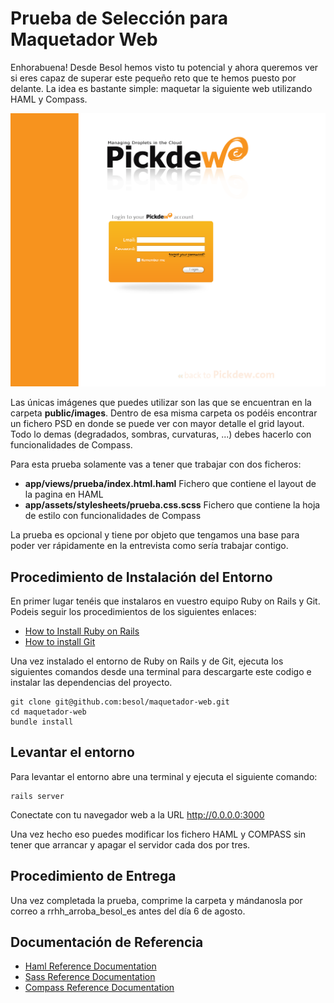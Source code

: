 Prueba de Selección para Maquetador Web
==============

Enhorabuena! Desde Besol hemos visto tu potencial y ahora queremos ver si eres capaz de superar este pequeño 
reto que te hemos puesto por delante. La idea es bastante simple: maquetar la siguiente web utilizando HAML y Compass.

![Look and Feal](https://github.com/besol/maquetador-web/raw/master/public/images/pickdew.png)

Las únicas imágenes que puedes utilizar son las que se encuentran en la carpeta **public/images**. Dentro de
esa misma carpeta os podéis encontrar un fichero PSD en donde se puede ver con mayor detalle el grid layout. Todo lo demas (degradados, 
sombras, curvaturas, ...) debes hacerlo con funcionalidades de Compass.

Para esta prueba solamente vas a tener que trabajar con dos ficheros:

* **app/views/prueba/index.html.haml** Fichero que contiene el layout de la pagina en HAML
* **app/assets/stylesheets/prueba.css.scss** Fichero que contiene la hoja de estilo con funcionalidades de Compass

La prueba es opcional y tiene por objeto que tengamos una base para poder ver rápidamente en la entrevista como sería trabajar contigo.

Procedimiento de Instalación del Entorno
---------------------

En primer lugar tenéis que instalaros en vuestro equipo Ruby on Rails y Git. Podeis seguir los procedimientos de los siguientes enlaces:
* [How to Install Ruby on Rails](http://rubyonrails.org/download/)
* [How to install Git](https://help.github.com/articles/set-up-git)

Una vez instalado el entorno de Ruby on Rails y de Git, ejecuta los siguientes comandos desde una terminal
para descargarte este codigo e instalar las dependencias del proyecto.

	git clone git@github.com:besol/maquetador-web.git
	cd maquetador-web
	bundle install
	
Levantar el entorno
---------------------
Para levantar el entorno abre una terminal y ejecuta el siguiente comando:

	rails server

Conectate con tu navegador web a la URL http://0.0.0.0:3000

Una vez hecho eso puedes modificar los fichero HAML y COMPASS sin tener que arrancar y apagar el servidor cada dos 
por tres.

Procedimiento de Entrega
---------------------
Una vez completada la prueba, comprime la carpeta y mándanosla por correo a rrhh_arroba_besol_es antes del día 6 de agosto.

Documentación de Referencia
---------------------
* [Haml Reference Documentation](http://haml.info/docs/yardoc/file.HAML_REFERENCE.html)
* [Sass Reference Documentation](http://sass-lang.com/)
* [Compass Reference Documentation](http://compass-style.org/reference/compass/)





